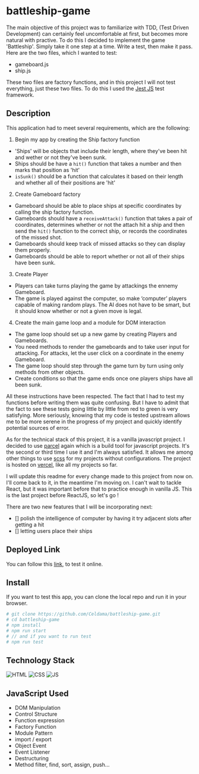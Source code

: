 ﻿# battleship-game

The main objective of this project was to familiarize with TDD, (Test Driven Development) can certainly feel uncomfortable at first, but becomes more natural with practive. To do this I decided to implement the game 'Battleship'. Simply take it one step at a time. Write a test, then make it pass.
Here are the two files, which I wanted to test:
- gameboard.js
- ship.js

These two files are factory functions, and in this project I will not test everything, just these two files.
To do this I used the [Jest JS](https://jestjs.io/) test framework.

## Description

This application had to meet several requirements, which are the following:
1. Begin my app by creating the Ship factory function
  - 'Ships' will be objects that include their length, where they've been hit and wether or not they've been sunk.
  - Ships should be have a `hit()` function that takes a number and then marks that position as 'hit'
  - `isSunk()` should be a function that calculates it based on their length and whether all of their positions are 'hit'

2. Create Gameboard factory
  - Gameboard should be able to place ships at specific coordinates by calling the ship factory function.
  - Gameboards should have a `receiveAttack()` function that takes a pair of coordinates, determines whether or not the attach hit a ship and then send the `hit()` function to the correct ship, or records the coordinates of the missed shot.
  - Gameboards should keep track of missed attacks so they can display them properly.
  - Gameboards should be able to report whether or not all of their ships have been sunk.

3. Create Player
  - Players can take turns playing the game by attackings the ennemy Gameboard.
  - The game is played against the computer, so make ‘computer’ players capable of making random plays. The AI does not have to be smart, but it should know whether or not a given move is legal.

4. Create the main game loop and a module for DOM interaction
  - The game loop should set up a new game by creating Players and Gameboards.
  - You need methods to render the gameboards and to take user input for attacking. For attacks, let the user click on a coordinate in the enemy Gameboard.
  - The game loop should step through the game turn by turn using only methods from other objects.
  - Create conditions so that the game ends once one players ships have all been sunk.

All these instructions have been respected. The fact that I had to test my functions before writing them was quite confusing. But I have to admit that the fact to see these tests going little by little from red to green is very satisfying.
More seriously, knowing that my code is tested upstream allows me to be more serene in the progress of my project and quickly identify potential sources of error.

As for the technical stack of this project, it is a vanilla javascript project.
I decided to use [parcel](https://parceljs.org/) again which is a build tool for javascript projects. It's the second or third time I use it and I'm always satisfied. It allows me among other things to use [scss](https://sass-lang.com/) for my projects without configurations.
The project is hosted on [vercel](https://vercel.com), like all my projects so far.

I will update this readme for every change made to this project from now on. I'll come back to it, in the meantime I'm moving on. I can't wait to tackle React, but it was important before that to practice enough in vanilla JS. This is the last project before ReactJS, so let's go !

There are two new features that I will be incorporating next:
- [] polish the intelligence of computer by having it try adjacent slots after getting a hit
- [] letting users place their ships


## Deployed Link

You can follow this [link](https://battleship-game-theta.vercel.app/), to test it online.

## Install

If you want to test this app, you can clone the local repo and run it in your browser.

```bash
# git clone https://github.com/Celdama/battleship-game.git
# cd battleship-game
# npm install
# npm run start 
# // and if you want to run test
# npm run test
```
## Technology Stack
![HTML](https://img.shields.io/badge/-HTML-red)
![CSS](https://img.shields.io/badge/-CSS-blue)
![JS](https://img.shields.io/badge/-JavaScript-yellow)

## JavaScript Used

- DOM Manipulation
- Control Structure
- Function expression
- Factory Function
- Module Pattern
- import / export
- Object Event
- Event Listener
- Destructuring
- Method filter, find, sort, assign, push...
